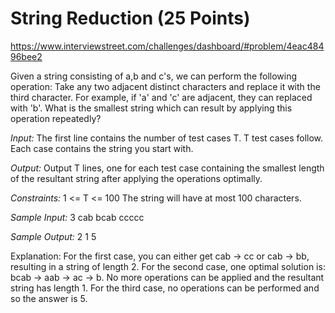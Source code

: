 String Reduction (25 Points)
============================

https://www.interviewstreet.com/challenges/dashboard/#problem/4eac48496bee2

Given a string consisting of a,b and c's, we can perform the following operation: Take any two adjacent distinct characters and replace it with the third character. For example, if 'a' and 'c' are adjacent, they can replaced with 'b'. What is the smallest string which can result by applying this operation repeatedly?

*Input:*
The first line contains the number of test cases T. T test cases follow. Each case contains the string you start with.

*Output:*
Output T lines, one for each test case containing the smallest length of the resultant string after applying the operations optimally.

*Constraints:*
1 <= T <= 100
The string will have at most 100 characters.

*Sample Input:*
3
cab
bcab
ccccc

*Sample Output:*
2
1
5

Explanation:
For the first case, you can either get cab -> cc or cab -> bb, resulting in a string of length 2.
For the second case, one optimal solution is: bcab -> aab -> ac -> b. No more operations can be applied and the resultant string has length 1.
For the third case, no operations can be performed and so the answer is 5.